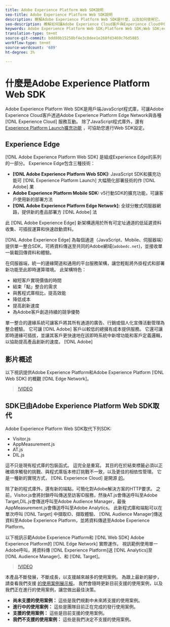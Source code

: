 ```yaml
---
title: Adobe Experience Platform Web SDK說明
seo-title: Adobe Experience Platform Web SDK說明
description: 瞭解Adobe Experience Platform Web SDK是什麼，以及如何使用它。
seo-description: 瞭解如何讓Adobe Experience Cloud客戶與Experience Cloud中的各種服務互動。
keywords: Adobe Experience Platform Web SDK;Platform Web SDK;Web SDK;edge;Visitor.js;AppMeasurement.js;AT.js;DIL.js;web sdk;SDK;web SDK;Launch;launch
translation-type: tm+mt
source-git-commit: bdd80b15258bf4e3c0dee1e260fd3469c76d5885
workflow-type: tm+mt
source-wordcount: '689'
ht-degree: 3%

---
```



# 什麼是Adobe Experience Platform Web SDK

Adobe Experience Platform Web SDK是用戶端JavaScript程式庫，可讓Adobe Experience Cloud客戶透過Adobe Experience Platform Edge Network與各種 [!DNL Experience Cloud] 服務互動。 除了JavaScript程式庫外，還有 [Experience Platform Launch擴充功能](https://docs.adobe.com/content/help/zh-Hant/launch/using/extensions-ref/adobe-extension/aep-extension/overview.html) ，可協助您進行Web SDK設定。

## Experience Edge

[!DNL Adobe Experience Platform Web SDK] 是組成Experience Edge的系列的一部分。 Experience Edge包含三種技術：

* **[!DNL Adobe Experience Platform Web SDK]:** JavaScript SDK和擴充功能可 [!DNL Experience Platform Launch] 大幅簡化部署技術的作 [!DNL Adobe] 業
* **Adobe Experience Platform Mobile SDK:** v5行動SDK的擴充功能，可讓客戶使用新的部署方法
* **[!DNL Adobe Experience Platform Edge Network]:** 全球分散式伺服器網路，提供新的產品部署方 [!DNL Adobe] 法

此 [!DNL Adobe Experience Edge] 新架構適用於所有可定址通道的低延遲資料收集、可插拔運算和快速啟動資料。

[!DNL Adobe Experience Edge] 為每個通道（JavaScript、Mobile、伺服器端）提供單一整合SDK，可將資料傳送至共同的Adobe網域(`adobedc.net`)，並接收單一裝載回傳資料和體驗。

在伺服器端，統一的邊緣閘道和通用的平台服務架構，讓您輕鬆將外掛程式和部署新功能至此即時運算環境。  此架構特色：

* 縮短客戶實現價值的時間
* 結束「點」整合的需求
* 與舊程式庫相比，提高效能
* 降低成本
* 提高創新速度
* 為Adobe客戶創造持續的競爭優勢

單一整合的邊緣系統可讓客戶將其所有通道的廣告、行銷或個人化宣傳活動管理為整合體驗。  它可讓 [!DNL Adobe] 客戶以較低的總擁有成本提供服務。  它還可讓即時邊緣可插拔，並讓其客戶更快速地在該即時系統中新增功能和客戶定義邏輯，以協助提高產品創新的速度。 [!DNL Adobe]

## 影片概述

以下視訊提供Adobe Experience Platform和Adobe Experience Platform [!DNL Web SDK] 的概觀 [!DNL Edge Network]。

>[!VIDEO](https://video.tv.adobe.com/v/34141?quality=12&learn=on)

## SDK已由Adobe Experience Platform Web SDK取代

Adobe Experience Platform Web SDK取代下列SDK:

* Visitor.js
* AppMeasurement.js
* AT.js
* DIL.js

這不只是現有程式庫的包裝函式。 這完全是重寫。 其目的在於結束標籤必須以正確順序觸發的挑戰、與程式庫版本修訂挑戰不一致，以及更佳的相依性管理。 它是一種新的實現方式， [!DNL Experience Cloud] 是開源 [的](https://github.com/adobe/alloy)。

除了新的程式庫外，還有新的端點，可簡化對Adobe解決方案的HTTP要求。 之前，Visitor.js會將封鎖呼叫傳送至訪客ID服務，然後AT.js會傳送呼叫至Adobe Target,DIL.js會傳送呼叫至Adobe Audience Manager，最後AppMeasurement.js會傳送呼叫至Adobe Analytics。 此新程式庫和端點可以在單次呼叫 [!DNL Target] 中擷取ID、擷取體驗、 [!DNL Audience Manager]傳送資料至Adobe Experience Platform，並將資料傳遞至Adobe Experience Platform。

以下視訊示範Adobe Experience Platform和 [!DNL Web SDK] Adobe Experience Platform的 [!DNL Edge Network] 實際運作。 視訊範例使用單一Adobe呼叫，將資料傳 [!DNL Experience Platform]送 [!DNL Analytics]至 [!DNL Audience Manager]、和 [!DNL Target]。

>[!VIDEO](https://video.tv.adobe.com/v/34148?quality=12&learn=on)

本產品不斷發展，不斷成長，以支援越來越多的使用案例。 為跟上最新的腳步，請查看我們支援 [的使用案例展示板](https://github.com/adobe/alloy/projects/5)。 我們會隨時更新目前支援的使用案例，以及我們正在進行的使用案例，讓您做出最佳決策。

* **尚未支援的使用案例：** 這些是我們規劃中未來將支援的使用案例。
* **進行中的使用案例：** 這些是團隊目前正在完成的發行使用案例。
* **支援的使用案例：** 這些是目前支援的使用案例。
* **我們不支援的使用案例：** 這些是我們決定不支援的使用案例。
